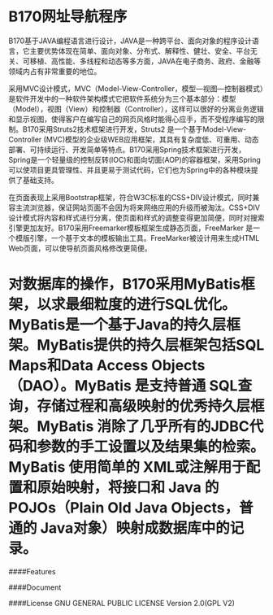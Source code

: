 B170网址导航程序
====

B170基于JAVA编程语言进行设计，JAVA是一种跨平台、面向对象的程序设计语言，它主要优势体现在简单、面向对象、分布式、解释性、健壮、安全、平台无关、可移植、高性能、多线程和动态等多方面，JAVA在电子商务、政府、金融等领域内占有非常重要的地位。  

采用MVC设计模式，MVC（Model-View-Controller，模型—视图—控制器模式）是软件开发中的一种软件架构模式它把软件系统分为三个基本部分：模型（Model），视图（View）和控制器（Controller），这样可以很好的分离业务逻辑和显示视图，使得客户在编写自己的网页风格时能得心应手，而不受程序编写的限制。B170采用Struts2技术框架进行开发，Struts2 是一个基于Model-View-Controller (MVC)模型的企业级WEB应用框架，其具有复杂度低、可重用、动态部署、可持续运行、开发简单等特点。B170采用Spring技术框架进行开发，Spring是一个轻量级的控制反转(IOC)和面向切面(AOP)的容器框架，采用Spring可以使项目更具管理性、并且更易于测试代码，它们也为Spring中的各种模块提供了基础支持。  

在页面表现上采用Bootstrap框架，符合W3C标准的CSS+DIV设计模式，同时兼容主流浏览器，保证网站页面不会因为将来网络应用的升级而被淘汰。CSS+DIV设计模式将内容和样式进行分离，使页面和样式的调整变得更加简便，同时对搜索引擎更加友好。B170采用Freemarker模板框架生成静态页面，FreeMarker 是一个模版引擎，一个基于文本的模板输出工具。FreeMarker被设计用来生成HTML Web页面，可以使导航页面风格修改更简便。  

对数据库的操作，B170采用MyBatis框架，以求最细粒度的进行SQL优化。MyBatis是一个基于Java的持久层框架。MyBatis提供的持久层框架包括SQL Maps和Data Access Objects（DAO）。MyBatis 是支持普通 SQL查询，存储过程和高级映射的优秀持久层框架。MyBatis 消除了几乎所有的JDBC代码和参数的手工设置以及结果集的检索。MyBatis 使用简单的 XML或注解用于配置和原始映射，将接口和 Java 的POJOs（Plain Old Java Objects，普通的 Java对象）映射成数据库中的记录。  
====

####Features

####Document

####License
GNU GENERAL PUBLIC LICENSE Version 2.0(GPL V2)
